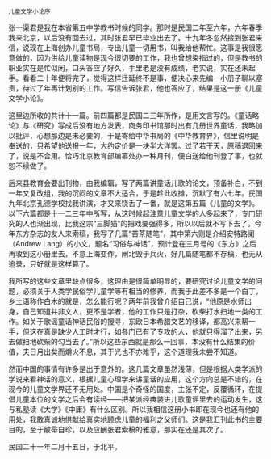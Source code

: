     儿童文学小论序 

   张一渠君是我在本省第五中学教书时候的同学。那时是民国二年至六年，六年春季我来北京，以后没有回去过，其时张君早已毕业出去了。十九年冬忽然接到张君来信，说现在上海创办儿童书局，专出儿童一切用书，叫我给他帮忙。这事是我很愿意做的，因为供给儿童读物是现今很切要的工作，我也曾想染指过的，但是教书的职业实在是忙似闲，口头答应了好久，手里老是没有成绩，老实说，实在还未起手。看看二十年便将完了，觉得这样迁延终不是事，便决心来先编一小册子聊以塞责，待过了年再计划别的工作。写信告诉张君，他也答应了，结果是这一册《儿童文学小论》。

   这里边所收的共计十一篇。前四篇都是民国二三年所作，是用文言写的。《童话略论》与《研究》写成后没有地方发表，商务印书馆那时出有几册世界童话，我略加以批评，心想那边是未必要的，于是寄给中华书局的《中华教育界》，信里说明是奉送的，只希望他送报一年，大约定价是一块半大洋罢。过了若干天，原稿退回来了，说是不合用。恰巧北京教育部编纂处办一种月刊，便白送给他刊登了事，也就恕不续做了。

   后来县教育会要出刊物，由我编辑，写了两篇讲童话儿歌的论文，预备补白，不到一年又复改组，我的沉闷的文章不大适合，于是趁此收摊，沉默了有六七年。民国九年北京孔德学校找我讲演，才又来饶舌了一番，就是这第五篇《儿童的文学》。以下六篇都是十一二三年中所写，从这时候起注意儿童文学的人多起来了，专门研究的人也渐出现，比我这宗“三脚猫”的把戏要强得多，所以以后就不写下去了。今年东方杂志的友人来索稿，我写了几篇“苦茶随笔”，其中第六则是介绍安特路阑（Andrew Lang）的小文，题名“习俗与神话”，预计登在三月号的《东方》之后再收到这小册里去，不意上海变作，闸北毁于兵火，好几篇随笔都不存稿，也无从追录，只好就是这样算了。

   我所写的这些文章里缺点很多，这理由是很简单明显的，要研究讨论儿童文学的问题，必须关于人类学民俗学儿童学等有相当的修养，而我于此差不多是一个白丁，乡土语称作白木的就是，怎么能行呢？两年前我曾介绍自己说，“他原是水师出身，自己知道并非文人，更不是学者，他的工作只是打杂，砍柴打水扫地一类的工作。如关于歌谣童话神话民俗的搜寻，东欧日本希腊文艺的移译，都高兴来帮一手，但这在真是缺少人工时才行，如各门已有了专攻的人，他就只得溜了出来，另去做扫地砍柴的勾当去了。”所以这些东西就是那么一回事，本没有什么结集的价值，夫日月出矣而爝火不息，其于光也不亦难乎，这个道理我未尝不知道。

   然而中国的事情有许多是出于意外的。这几篇文章虽然浅薄，但是根据人类学派的学说来看神话的意义，根据儿童心理学来讲童话的应用，这个方向总是不错的，在现今的儿童文学界还不无用处。中国是个奇怪的国度，主张不定，反覆循环，在提倡儿童本位的文学之后会有读经——把某派经典装进儿歌童谣里去的运动发生，这与私塾读《大学》《中庸》有什么区别。所以我相信这册小书即在现今也还有他的用处，我敢真诚地供献给真实地顾虑儿童的福利之父师们。这是我汇刊此书的主要目的，至于敝帚自珍，以及应酬张君索稿的雅意，那实在还是其次了。

   民国二十一年二月十五日，于北平。

